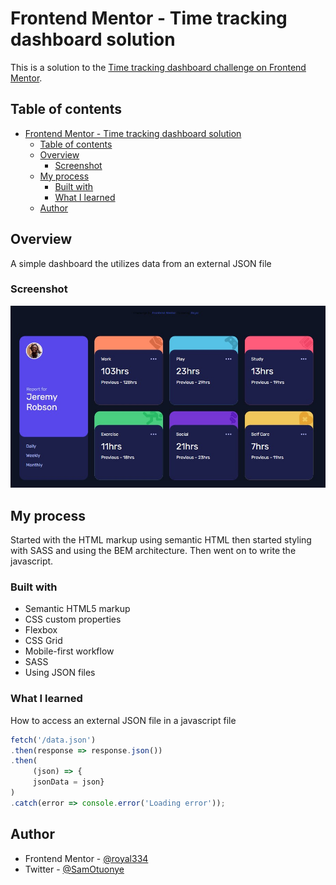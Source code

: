 # Frontend Mentor - Time tracking dashboard solution

This is a solution to the [Time tracking dashboard challenge on Frontend Mentor](https://www.frontendmentor.io/challenges/time-tracking-dashboard-UIQ7167Jw).

## Table of contents
- [Frontend Mentor - Time tracking dashboard solution](#frontend-mentor---time-tracking-dashboard-solution)
  - [Table of contents](#table-of-contents)
  - [Overview](#overview)
    - [Screenshot](#screenshot)
  - [My process](#my-process)
    - [Built with](#built-with)
    - [What I learned](#what-i-learned)
  - [Author](#author)

## Overview
A simple dashboard the utilizes data from an external JSON file

### Screenshot

![Project preview](/images/project%20preview.jpg)

## My process
Started with the HTML markup using semantic HTML then started styling with SASS and using the BEM architecture. Then went on to write the javascript.

### Built with

- Semantic HTML5 markup
- CSS custom properties
- Flexbox
- CSS Grid
- Mobile-first workflow
- SASS
- Using JSON files

### What I learned
How to access an external JSON file in a javascript file

```js
fetch('/data.json')
.then(response => response.json())
.then(
     (json) => {
     jsonData = json}
)
.catch(error => console.error('Loading error'));
```

## Author
- Frontend Mentor - [@royal334](https://www.frontendmentor.io/profile/royal334)
- Twitter - [@SamOtuonye](https://www.twitter.com/SamOtuonye)

